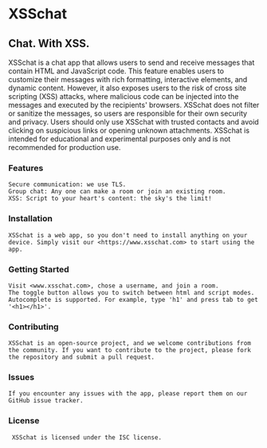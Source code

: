 # XSSchat

## Chat. With XSS.

XSSchat is a chat app that allows users to send and receive messages that contain HTML and JavaScript code. This feature enables users to customize their messages with rich formatting, interactive elements, and dynamic content. However, it also exposes users to the risk of cross site scripting (XSS) attacks, where malicious code can be injected into the messages and executed by the recipients' browsers. XSSchat does not filter or sanitize the messages, so users are responsible for their own security and privacy. Users should only use XSSchat with trusted contacts and avoid clicking on suspicious links or opening unknown attachments. XSSchat is intended for educational and experimental purposes only and is not recommended for production use.

### Features

    Secure communication: we use TLS.
    Group chat: Any one can make a room or join an existing room.
    XSS: Script to your heart's content: the sky's the limit!

### Installation

    XSSchat is a web app, so you don't need to install anything on your device. Simply visit our <https://www.xsschat.com> to start using the app.

### Getting Started

    Visit <www.xsschat.com>, chose a username, and join a room.
    The toggle button allows you to switch between html and script modes.
    Autocomplete is supported. For example, type 'h1' and press tab to get '<h1></h1>'.

### Contributing

    XSSchat is an open-source project, and we welcome contributions from the community. If you want to contribute to the project, please fork the repository and submit a pull request.

### Issues

    If you encounter any issues with the app, please report them on our GitHub issue tracker.

### License

     XSSchat is licensed under the ISC license.
